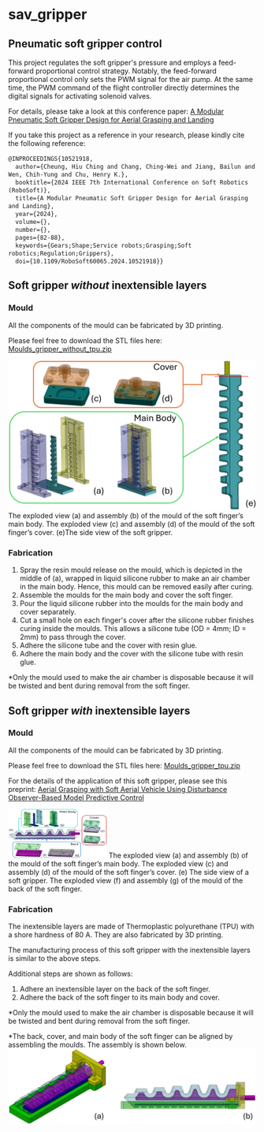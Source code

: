 # sav_gripper
## Pneumatic soft gripper control
This project regulates the soft gripper's pressure and employs a feed-forward proportional control strategy. Notably, the feed-forward proportional control only sets the PWM signal for the air pump. At the same time, the PWM command of the flight controller directly determines the digital signals for activating solenoid valves.

For details, please take a look at this conference paper: [A Modular Pneumatic Soft Gripper Design for Aerial Grasping and Landing](https://ieeexplore.ieee.org/abstract/document/10521918) 

If you take this project as a reference in your research, please kindly cite the following reference:
```
@INPROCEEDINGS{10521918,
  author={Cheung, Hiu Ching and Chang, Ching-Wei and Jiang, Bailun and Wen, Chih-Yung and Chu, Henry K.},
  booktitle={2024 IEEE 7th International Conference on Soft Robotics (RoboSoft)}, 
  title={A Modular Pneumatic Soft Gripper Design for Aerial Grasping and Landing}, 
  year={2024},
  volume={},
  number={},
  pages={82-88},
  keywords={Gears;Shape;Service robots;Grasping;Soft robotics;Regulation;Grippers},
  doi={10.1109/RoboSoft60065.2024.10521918}}
```

## Soft gripper *without* inextensible layers
### Mould
All the components of the mould can be fabricated by 3D printing. 

Please feel free to download the STL files here: [Moulds_gripper_without_tpu.zip](https://github.com/Athenachc/sav_gripper/blob/main/Moulds_gripper_without_tpu.zip)

<img src="image/fabrication_old_finger.png">
The exploded view (a) and assembly (b) of the mould of the soft finger’s main body. The exploded view (c) and assembly (d) of the mould of the soft finger’s cover. (e)The side view of the soft gripper.

### Fabrication
1. Spray the resin mould release on the mould, which is depicted in the middle of (a), wrapped in liquid silicone rubber to make an air chamber in the main body. Hence, this mould can be removed easily after curing. 
2. Assemble the moulds for the main body and cover the soft finger. 
3. Pour the liquid silicone rubber into the moulds for the main body and cover separately. 
4. Cut a small hole on each finger's cover after the silicone rubber finishes curing inside the moulds. This allows a silicone tube (OD = 4mm; ID = 2mm) to pass through the cover.
5. Adhere the silicone tube and the cover with resin glue. 
6. Adhere the main body and the cover with the silicone tube with resin glue.

*Only the mould used to make the air chamber is disposable because it will be twisted and bent during removal from the soft finger. 

## Soft gripper *with* inextensible layers
### Mould
All the components of the mould can be fabricated by 3D printing. 

Please feel free to download the STL files here: [Moulds_gripper_tpu.zip](https://github.com/Athenachc/sav_gripper/blob/main/Moulds_gripper_tpu.zip)  

For the details of the application of this soft gripper, please see this preprint: [Aerial Grasping with Soft Aerial Vehicle Using Disturbance Observer-Based Model Predictive Control
](https://arxiv.org/abs/2409.14115)

<img src="image/fabrication_new_finger.png" height="100" width="200">
The exploded view (a) and assembly (b) of the mould of the soft finger’s main body. The exploded view (c) and assembly (d) of the mould of the soft finger’s cover. (e) The side view of a soft gripper. The exploded view (f) and assembly (g) of the mould of the back of the soft finger.

### Fabrication
The inextensible layers are made of Thermoplastic polyurethane (TPU) with a shore hardness of 80 A. They are also fabricated by 3D printing.

The manufacturing process of this soft gripper with the inextensible layers is similar to the above steps.

Additional steps are shown as follows:
1. Adhere an inextensible layer on the back of the soft finger.
2. Adhere the back of the soft finger to its main body and cover.

*Only the mould used to make the air chamber is disposable because it will be twisted and bent during removal from the soft finger.

*The back, cover, and main body of the soft finger can be aligned by assembling the moulds. The assembly is shown below.
<img src="image/soft_finger_glue_nobgd.png">
